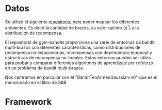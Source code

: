 # Datos 

Se utilizo el siguiente [repositorio](https://github.com/JKCooper2/gym-bandits ), para poder mapear los diferentes ambientes. Es decir la cantidad de brazos, su valor optimo ($q^*$) y la distribución de recompensa.

El repositorio de gym-bandits proporciona una serie de entornos de bandit multi-brazos con diferentes características, como distribuciones de recompensa no estacionarias, recompensas con dependencia temporal y estructuras de recompensa no lineales. Estos entornos pueden ser útiles para probar y comparar diferentes algoritmos de aprendizaje por refuerzo en un problema de bandit multi-brazos.

Nos centramos en paricular con el "BanditTenArmedGaussian-v0" que es el mencionado en el libro de S&B

# Framework